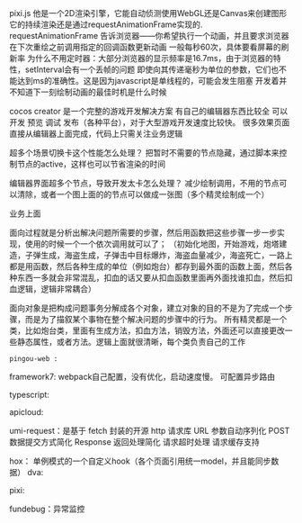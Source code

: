pixi.js 
他是一个2D渲染引擎，它能自动侦测使用WebGL还是Canvas来创建图形
它的持续渲染还是通过requestAnimationFrame实现的. 
requestAnimationFrame 告诉浏览器——你希望执行一个动画，并且要求浏览器在下次重绘之前调用指定的回调函数更新动画
一般每秒60次，具体要看屏幕的刷新率
为什么不用定时器：大部分浏览器的显示频率是16.7ms，由于浏览器的特性，setInterval会有一个丢帧的问题
即使向其传递毫秒为单位的参数，它们也不能达到ms的准确性。这是因为javascript是单线程的，可能会发生阻塞
开发着并不知道下一刻绘制动画的最佳时机是什么时候



cocos creator
是一个完整的游戏开发解决方案
有自己的编辑器东西比较全 可以开发 预览 调试 发布（各种平台），对于大型游戏开发速度比较快。
很多效果页面直接从编辑器上面完成，代码上只需关注业务逻辑


超多个场景切换卡这个性能怎么处理？
把暂时不需要的节点隐藏，通过脚本来控制节点的active，这样也可以节省渲染的时间

编辑器界面超多个节点，导致开发太卡怎么处理？
减少绘制调用，不用的节点可以清除，或者一个图上面的的节点可以做成一张图（多个精灵绘制成一个）



业务上面

面向过程就是分析出解决问题所需要的步骤，然后用函数把这些步骤一步一步实现，使用的时候一个一个依次调用就可以了；
（初始化地图，开始游戏，炮塔建造，子弹生成，海盗生成，子弹击中目标爆炸，海盗血量减少，海盗死亡，一路上都是用函数，然后各种生成的单位（例如炮台）都存到最外面的函数上面，然后各种东西一多就会非常混乱，扣血的话又要从扣血函数里面再外面找谁扣血，然后扣血逻辑，逻辑非常耦合）

面向对象是把构成问题事务分解成各个对象，建立对象的目的不是为了完成一个步骤，而是为了描叙某个事物在整个解决问题的步骤中的行为。
所有精灵都是一个类，比如炮台类，里面有生成方法，扣血方法，销毁方法，外面还可以直接更改一些静态属性，或者方法。逻辑上面就很清晰，每个类负责自己的工作







`pingou-web : `

framework7: webpack自己配置，没有优化，启动速度慢。 可配置异步路由

typescript:

apicloud:

umi-request：是基于 fetch 封装的开源 http 请求库 
URL 参数自动序列化
POST 数据提交方式简化
Response 返回处理简化
请求超时处理
请求缓存支持


hox： 单例模式的一个自定义hook（各个页面引用统一model，并且能同步数据）
dva:

pixi:

fundebug：异常监控

